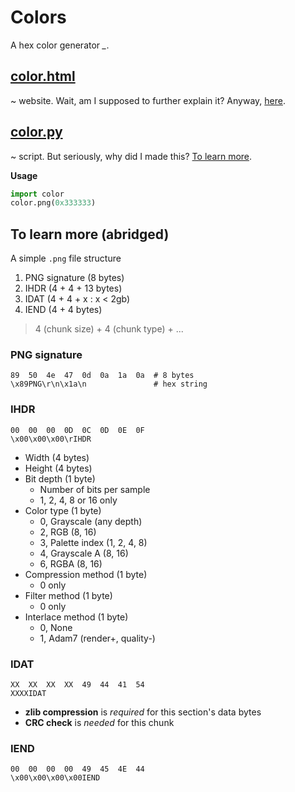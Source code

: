 # Colors

A hex color generator _\__.

## [color.html](color.html)

~ website. 
Wait, am I supposed to further explain it? 
Anyway, [here](color.html).

## [color.py](color.py)

~ script. 
But seriously, why did I made this?
[To learn more](https://www.w3.org/TR/PNG-Structure.html).

**Usage**

```py
import color
color.png(0x333333)
```

## To learn more (abridged)

A simple `.png` file structure

1. PNG signature (8 bytes)
2. IHDR (4 + 4 + 13 bytes)
3. IDAT (4 + 4 + x : x < 2gb)
4. IEND (4 + 4 bytes)

> 4 (chunk size) + 4 (chunk type) + ...  

### PNG signature

 ```
 89  50  4e  47  0d  0a  1a  0a  # 8 bytes
\x89PNG\r\n\x1a\n               # hex string
```

### IHDR

```
00  00  00  0D  0C  0D  0E  0F
\x00\x00\x00\rIHDR
```

- Width (4 bytes)
- Height (4 bytes)
- Bit depth (1 byte)
    - Number of bits per sample
    - 1, 2, 4, 8 or 16 only
- Color type (1 byte)
    - 0, Grayscale (any depth)
    - 2, RGB (8, 16)
    - 3, Palette index (1, 2, 4, 8)
    - 4, Grayscale A (8, 16)
    - 6, RGBA (8, 16)
- Compression method (1 byte)
    - 0 only
- Filter method (1 byte)
    - 0 only
- Interlace method (1 byte)
    - 0, None
    - 1, Adam7 (render+, quality-)

### IDAT

```
XX  XX  XX  XX  49  44  41  54
XXXXIDAT
```

- **zlib compression** is *required* for this section's data bytes
- **CRC check** is *needed* for this chunk 

### IEND

```
00  00  00  00  49  45  4E  44
\x00\x00\x00\x00IEND
```
